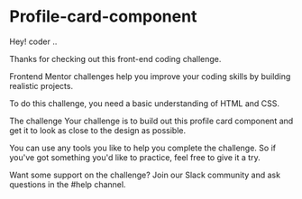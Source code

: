 # Profile-card-component


Hey! coder ..

Thanks for checking out this front-end coding challenge.

Frontend Mentor challenges help you improve your coding skills by building realistic projects.

To do this challenge, you need a basic understanding of HTML and CSS.

The challenge
Your challenge is to build out this profile card component and get it to look as close to the design as possible.

You can use any tools you like to help you complete the challenge. So if you've got something you'd like to practice, feel free to give it a try.

Want some support on the challenge? Join our Slack community and ask questions in the #help channel.
